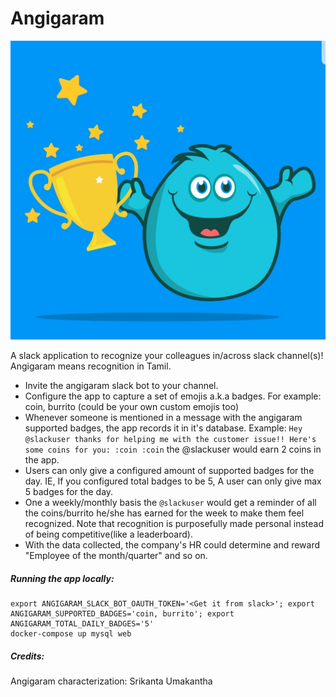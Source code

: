 # Angigaram

![angigaram](angigaram.jpg)


A slack application to recognize your colleagues in/across slack channel(s)! 
Angigaram means recognition in Tamil.

- Invite the angigaram slack bot to your channel. 
- Configure the app to capture a set of emojis a.k.a badges. For example: coin, burrito (could be your own custom emojis too)
- Whenever someone is mentioned in a message with the angigaram supported badges, the app records it in it's database. Example:
  `Hey @slackuser thanks for helping me with the customer issue!! Here's some coins for you: :coin :coin`
  the @slackuser would earn 2 coins in the app.
- Users can only give a configured amount of supported badges for the day. IE, If you configured 
  total badges to be 5, A user can only give max 5 badges for the day.
- One a weekly/monthly basis the `@slackuser` would get a reminder of all the coins/burrito
  he/she has earned for the week to make them feel recognized. Note that recognition is purposefully
  made personal instead of being competitive(like a leaderboard).
- With the data collected, the company's HR could determine and reward "Employee of the month/quarter" and so on. 


##### Running the app locally:

```
export ANGIGARAM_SLACK_BOT_OAUTH_TOKEN='<Get it from slack>'; export ANGIGARAM_SUPPORTED_BADGES='coin, burrito'; export ANGIGARAM_TOTAL_DAILY_BADGES='5'
docker-compose up mysql web
```


##### Credits:
Angigaram characterization: Srikanta Umakantha